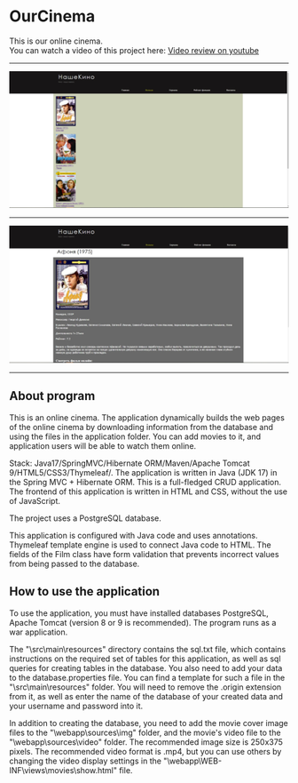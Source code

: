 # OurCinema
This is our online cinema. <br />
You can watch a video of this project here:
<a href="https://youtu.be/0udewm455hM">Video review on youtube</a>
***
<img src=https://github.com/yakovitalik/ourcinema/blob/master/screen1.jpg>

***

<img src=https://github.com/yakovitalik/ourcinema/blob/master/screen2.jpg>

***
## About program
This is an online cinema.
The application dynamically builds the web pages of the online cinema by downloading information from the database and using the files in the application folder. 
You can add movies to it, and application users will be able to watch them online.

Stack: Java17/SpringMVC/Hibernate ORM/Maven/Apache Tomcat 9/HTML5/CSS3/Thymeleaf/.
The application is written in Java (JDK 17) in the Spring MVC + Hibernate ORM.
This is a full-fledged CRUD application.
The frontend of this application is written in HTML and CSS, without the use of JavaScript.

The project uses a PostgreSQL database.

This application is configured with Java code and uses annotations.
Thymeleaf template engine is used to connect Java code to HTML.
The fields of the Film class have form validation that prevents
incorrect values from being passed to the database.
## How to use the application
To use the application, you must have installed databases PostgreSQL, 
Apache Tomcat  (version 8 or 9 is recommended).
The program runs as a war application.

The "\src\main\resources" directory contains the sql.txt file, which contains instructions on the required set of tables for this application, as well as sql queries for creating tables in the database.
You also need to add your data to the database.properties file.
You can find a template for such a file in the "\src\main\resources" folder. You will need to remove the .origin extension from it, as well as enter the name of the database of your created data and your username and password into it.

In addition to creating the database, you need to add the movie cover image files to the "\webapp\sources\img" folder, and the movie's video file to the "\webapp\sources\video" folder.
The recommended image size is 250x375 pixels.
The recommended video format is .mp4, but you can use others by changing the video display settings in the "\webapp\WEB-INF\views\movies\show.html" file.
